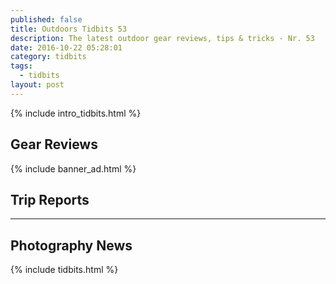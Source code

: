 ```yaml
---
published: false
title: Outdoors Tidbits 53
description: The latest outdoor gear reviews, tips & tricks - Nr. 53
date: 2016-10-22 05:28:01
category: tidbits
tags:
  - tidbits
layout: post
---
```

{% include intro_tidbits.html %}


## Gear Reviews

{% include banner_ad.html %}

## Trip Reports

---

## Photography News

{% include tidbits.html %}
